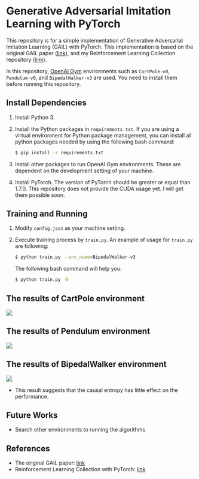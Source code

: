 # Generative Adversarial Imitation Learning with PyTorch

This repository is for a simple implementation of Generative Adversarial Imitation Learning (GAIL) with PyTorch. This implementation is based on the original GAIL paper ([link](https://arxiv.org/abs/1606.03476)), and my Reinforcement Learning Collection repository ([link](https://github.com/hcnoh/rl-collection-pytorch)).

In this repository, [OpenAI Gym](https://gym.openai.com/) environments such as `CartPole-v0`, `Pendulum-v0`, and `BipedalWalker-v3` are used. You need to install them before running this repository.

## Install Dependencies
1. Install Python 3.
2. Install the Python packages in `requirements.txt`. If you are using a virtual environment for Python package management, you can install all python packages needed by using the following bash command:

    ```bash
    $ pip install -r requirements.txt
    ```

3. Install other packages to run OpenAI Gym environments. These are dependent on the development setting of your machine.
4. Install PyTorch. The version of PyTorch should be greater or equal than 1.7.0. This repository does not provide the CUDA usage yet. I will get them possible soon.

## Training and Running
1. Modify `config.json` as your machine setting.
2. Execute training process by `train.py`. An example of usage for `train.py` are following:

    ```bash
    $ python train.py --env_name=BipedalWalker-v3
    ```

    The following bash command will help you:

    ```bash
    $ python train.py -h
    ```

## The results of CartPole environment

![](/assets/img/README/README_2021-02-23-23-47-07.png)

## The results of Pendulum environment

![](/assets/img/README/README_2021-02-27-22-24-07.png)

## The results of BipedalWalker environment

![](/assets/img/README/README_2021-02-23-23-48-04.png)

- This result suggests that the causal entropy has little effect on the performance.

## Future Works
- Search other environments to running the algorithms


## References
- The original GAIL paper: [link](https://arxiv.org/abs/1606.03476)
- Reinforcement Learning Collection with PyTorch: [link](https://github.com/hcnoh/rl-collection-pytorch)